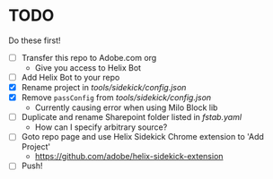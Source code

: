 # TODO

Do these first!

- [ ] Transfer this repo to Adobe.com org
  - Give you access to Helix Bot
- [ ] Add Helix Bot to your repo
- [x] Rename project in _tools/sidekick/config.json_
- [x] Remove `passConfig` from _tools/sidekick/config.json_
  - Currently causing error when using Milo Block lib
- [ ] Duplicate and rename Sharepoint folder listed in _fstab.yaml_
  - How can I specify arbitrary source?
- [ ] Goto repo page and use Helix Sidekick Chrome extension to 'Add Project'
  - https://github.com/adobe/helix-sidekick-extension
- [ ] Push!

